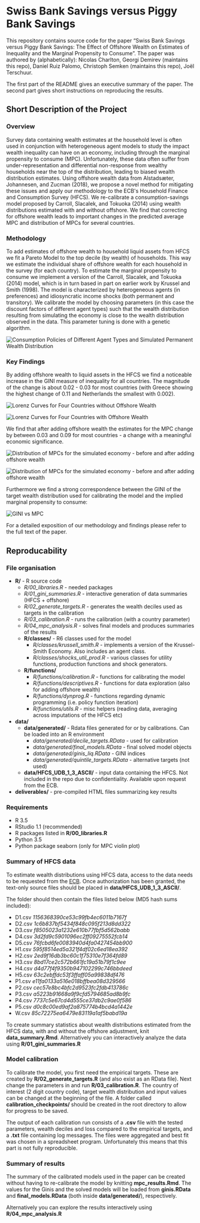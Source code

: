 # Swiss Bank Savings versus Piggy Bank Savings

This repository contains source code for the paper “Swiss Bank Savings versus Piggy Bank Savings: The Effect of Offshore Wealth on Estimates of Inequality and the Marginal Propensity to Consume”. The paper was authored by (alphabetically): Nicolas Charlton, Georgi Demirev (maintains this repo), Daniel Ruiz Palomo, Christoph Semken (maintains this repo), Joël Terschuur.

The first part of the README gives an executive summary of the paper. The second part gives short instructions on reproducing the results.

## Short Description of the Project

### Overview

Survey data containing wealth estimates at the household level is often used in conjunction with heterogeneous agent models to study the impact wealth inequality can have on an economy, including through the marginal propensity to consume (MPC). Unfortunately, these data often suffer from under-representation and differential non-response from wealthy households near the top of the distribution, leading to biased wealth distribution estimates. Using offshore wealth data from Alstadsæter, Johannesen, and Zucman (2018), we propose a novel method for mitigating these issues and apply our methodology to the ECB's Household Finance and Consumption Survey (HFCS). We re-calibrate a consumption-savings model proposed by Carroll, Slacalek, and Tokuoka (2014) using wealth distributions estimated with and without offshore. We find that correcting for offshore wealth leads to important changes in the predicted average MPC and distribution of MPCs for several countries. 

### Methodology

To add estimates of offshore wealth to household liquid assets from HFCS we fit a Pareto Model to the top decile (by wealth) of households. This way we estimate the individual share of offshore wealth for each household in the survey (for each country). To estimate the marginal propensity to consume we implement a version of the Carroll, Slacalek, and Tokuoka (2014) model, which is in turn based in part on earlier work by Krussel and Smith (1998). The model is characterized by heterogeneous agents (in preferences) and idiosyncratic income shocks (both permanent and transitory). We calibrate the model by choosing parameters (in this case the discount factors of different agent types) such that the wealth distribution resulting from simulating the economy is close to the wealth distribution observed in the data. This parameter tuning is done with a genetic algorithm. 

![Consumption Policies of Different Agent Types and Simulated Permanent Wealth Distribution](https://raw.githubusercontent.com/demirev/offshore_mpc/master/deliverables/img/policyfunctions.png)

### Key Findings

By adding offshore wealth to liquid assets in the HFCS we find a noticeable increase in the GINI measure of inequality for all countries. The magnitude of the change is about 0.02 - 0.03 for most countries (with Greece showing the highest change of 0.11 and Netherlands the smallest with 0.002).

![Lorenz Curves for Four Countries without Offshore Wealth](https://raw.githubusercontent.com/demirev/offshore_mpc/master/deliverables/img/lorenz_2vs2_liquid_assets.png)

![Lorenz Curves for Four Countries with Offshore Wealth](https://raw.githubusercontent.com/demirev/offshore_mpc/master/deliverables/img/lorenz_2vs2_offshore_liquid_assets.png)

We find that after adding offshore wealth the estimates for the MPC change by between 0.03 and 0.09 for most countries - a change with a meaningful economic significance.

![Distribution of MPCs for the simulated economy - before and after adding offshore wealth](https://raw.githubusercontent.com/demirev/offshore_mpc/master/deliverables/img/vplot1.png)

![Distribution of MPCs for the simulated economy - before and after adding offshore wealth](https://raw.githubusercontent.com/demirev/offshore_mpc/master/deliverables/img/vplot2.png)

Furthermore we find a strong correspondence between the GINI of the target wealth distribution used for calibrating the model and the implied marginal propensity to consume:

![GINI vs MPC](https://raw.githubusercontent.com/demirev/offshore_mpc/master/deliverables/img/mpc_vs_gini.png)

For a detailed exposition of our methodology and findings please refer to the full text of the paper.

## Reproducability

### File organisation

* **R/** - R source code
    * *R/00_libraries.R* - needed packages
    * *R/01_gini_summaries.R* - interactive generation of data summaries (HFCS + offshore)
    * *R/02_generate_targets.R* - generates the wealth deciles used as targets in the calibration
    * *R/03_calibration.R* - runs the calibration (with a country parameter)
    * *R/04_mpc_analysis.R* - solves final models and produces summaries of the results
    * **R/classes/** - R6 classes used for the model
        * *R/classes/krussell_smith.R* - implements a version of the Krussel-Smith Economy. Also includes an agent class.
        * *R/classes/shocks_util_prod.R* - various classes for utility functions, production functions and shock generators.
    * **R/functions/**
        * *R/functions/calibration.R* - functions for calibrating the model
        * *R/functions/descriptives.R* - functions for data exploration (also for adding offshore wealth)
        * *R/functions/dynprog.R* - functions regarding dynamic programming (i.e. policy function iteration)
        * *R/functions/utils.R* - misc helpers (reading data, averaging across imputations of the HFCS etc)
* **data/** 
    * **data/generated/** - Rdata files generated for or by calibrations. Can be loaded into an R environment
        * *data/generated/decile_targets.RData* - used for calibration
        * *data/generated/final_models.RData* - final solved model objects
        * *data/generated/ginis_liq.RData* - GINI indices
        * *data/generated/quintile_targets.RData* - alternative targets (not used)
    * **data/HFCS_UDB_1_3_ASCII/** - input data containing the HFCS. Not included in the repo due to confidentiality. Available upon request from the ECB.
* **deliverables/** - pre-compiled HTML files summarizing key results

### Requirements

* R 3.5
* RStudio 1.1 (recommended)
* R packages listed in **R/00_libraries.R**
* Python 3.5
* Python package seaborn (only for MPC violin plot) 


### Summary of HFCS data

To estimate wealth distributions using HFCS data, access to the data needs to be requested from the [ECB](https://www.ecb.europa.eu/pub/economic-research/research-networks/html/researcher_hfcn.en.html).  Once authorization has been granted, the text-only source files should be placed in **data/HFCS_UDB_1_3_ASCII/**.  

The folder should then contain the files listed below (MD5 hash sums included):

* D1.csv *1156368390ce53c99fb4ec6011b7167f*
* D2.csv *1c6b837bf5434f848c095f213d8dd322*
* D3.csv *f8505023a1232e610b77fbf5d562babb*
* D4.csv *3d2fd9c5901096ec2ff09275552fcb14*
* D5.csv *76fcbd6fe0083940d4fa0427454bb900*
* H1.csv *595f8514ed5a321f4df02c6ed18ea392*
* H2.csv *2ed9f16db3bc60c1f75310e7f364fd89*
* H3.csv *8bd17ce2c572b661fc19a51b79f1c9ee*
* H4.csv *d4d77f4f9350b947102299c746bbdeed*
* H5.csv *63c2ebffdc53f3ffaff05a99838df476*
* P1.csv *e11fa0133a516e018bffbea08d329566*
* P2.csv *cec57e8bc4bfc2d9523fc2fdb413786c*
* P3.csv *a5223b91668a9f9cfd5794685ad8b9fc*
* P4.csv *7737c5e67cd4d555ce37db2c9ae0f586*
* P5.csv *d0c8c00ed9af2a875774b4bcd4a1442e*
* W.csv *85c72275ea6479e83119a1af5babd19a*

To create summary statistics about wealth distributions estimated from the HFCS data, with and without the offshore adjustment, knit **data_summary.Rmd**. Alternatively you can interactively analyze the data using **R/01_gini_summaries.R**

### Model calibration

To calibrate the model, you first need the empirical targets. These are created by **R/02_generate_targets.R** (and also exist as an RData file). Next change the parameters in and run **R/03_calibration.R**.  The country of interest (2 digit country code), target wealth distribution and input values can be changed at the beginning of the file.  A folder called **calibration_checkpoints/** should be created in the root directory to allow for progress to be saved.

The output of each calibration run consists of a **.csv** file with the tested parameters, wealth deciles and loss compared to the empirical targets, and a **.txt** file containing log messages. The files were aggregated and best fit was chosen in a spreadsheet program. Unfortunately this means that this part is not fully reproducible.

### Summary of results

The summary of the calibrated models used in the paper can be created without having to re-calibrate the model by knitting **mpc_results.Rmd**.  The values for the Ginis and the solved models will be loaded from **ginis.RData** and **final_models.RData** (both inside **data/generated/**), respectively. 

Alternatively you can explore the results interactively using **R/04_mpc_analysis.R**
